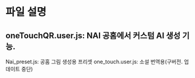 # 파일 설명

## **oneTouchQR.user.js**: NAI 공홈에서 커스텀 AI 생성 기능.


Nai_preset.js: 공홈 그림 생성용 프리셋
one_touch.user.js: 소설 번역용(구버전. 업데이트 중단)

